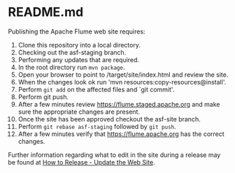 # README.md

Publishing the Apache Flume web site requires:

1. Clone this repository into a local directory.
2. Checking out the asf-staging branch.
3. Performing any updates that are required.
4. In the root directory run `mvn package`.
5. Open your browser to point to <local directory>/target/site/index.html and review the site.
6. When the changes look ok run 'mvn resources:copy-resources@install'.
7. Perform `git add` on the affected files and `git commit'.
8. Perform git push.
9. After a few minutes review https://flume.staged.apache.org and make sure the appropriate changes are present.
10. Once the site has been approved checkout the asf-site branch. 
11. Perform `git rebase asf-staging` followed by `git push`.
12. After a few minutes verify that https://flume.apache.org has the correct changes.

Further information regarding what to edit in the site during a release may be found at 
[How to Release - Update the Web Site](https://cwiki.apache.org/confluence/display/FLUME/How+to+Release#HowtoRelease-Updatethewebsite).
